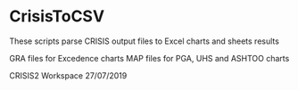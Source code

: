# CrisisToCSV

These scripts parse CRISIS output files to Excel charts and sheets results

GRA files for Excedence charts
MAP files for PGA, UHS and ASHTOO charts

CRISIS2 Workspace 27/07/2019
